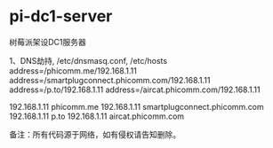 # pi-dc1-server
树莓派架设DC1服务器

1、DNS劫持, /etc/dnsmasq.conf, /etc/hosts
address=/phicomm.me/192.168.1.11
address=/smartplugconnect.phicomm.com/192.168.1.11
address=/p.to/192.168.1.11
address=/aircat.phicomm.com/192.168.1.11

192.168.1.11 phicomm.me
192.168.1.11 smartplugconnect.phicomm.com
192.168.1.11 p.to
192.168.1.11 aircat.phicomm.com




































备注：所有代码源于网络，如有侵权请告知删除。
